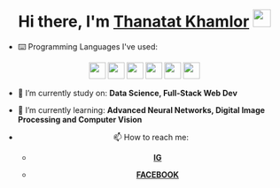 <h1 align="center">Hi there, I'm <a href="https://www.blackcater.win/" target="_blank">Thanatat Khamlor</a> <img
src="https://github.com/blackcater/blackcater/raw/master/images/Hi.gif" height="32" /></h1>

- ⌨️ Programming Languages I've used:

<div align="center">
   <img src = 'https://github.com/RaghavK16/RaghavK16/blob/master/images/pycharm.svg' width='30'/> <img src = 'https://github.com/RaghavK16/RaghavK16/blob/master/images/python2.png' height='30'/> <img src = 'https://github.com/RaghavK16/RaghavK16/blob/master/images/html.svg' width='30'/> <img src = 'https://github.com/RaghavK16/RaghavK16/blob/master/images/css.svg' width='30'/> <img src = 'https://github.com/RaghavK16/RaghavK16/blob/master/images/js.svg' width='30'/> 
 <img src = 'https://github.com/RaghavK16/RaghavK16/blob/master/images/sql.svg' width='30'/> 
</div>

- 🔭 I’m currently study on: **Data Science, Full-Stack Web Dev**

- 🌱 I’m currently learning: **Advanced Neural Networks, Digital Image Processing and Computer Vision**


<div align="center">

- 📫 How to reach me:

    * [**IG**](@thanatat_ttt)

    * [**FACEBOOK**](https://www.facebook.com/Juthanatat)

</div>
